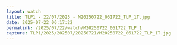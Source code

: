 ```yaml
---
layout: watch
title: TLP1 - 22/07/2025 - M20250722_061722_TLP_1T.jpg
date: 2025-07-22 06:17:22
permalink: /2025/07/22/watch/M20250722_061722_TLP_1
capture: TLP1/2025/202507/20250721/M20250722_061722_TLP_1T.jpg
---
```

